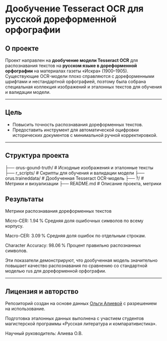 # Дообучение Tesseract OCR для русской дореформенной орфографии

## О проекте
Проект направлен на **дообучение модели Tesseract OCR** для распознавания текстов на **русском языке в дореформенной орфографии** на материалах газеты «Искра» (1900–1905).  
Существующие OCR-модели плохо справляются с дореформенными шрифтами и нестандартной орфографией, поэтому была собрана специальная коллекция изображений и эталонных текстов для обучения и валидации модели.

---

## Цель
- Повысить точность распознавания дореформенных текстов.  
- Предоставить инструмент для автоматической оцифровки исторических документов с минимальной ручной корректировкой.

---

## Структура проекта

├── orus-gound-truth/ # Исходные изображения и эталонные тексты
├── r_scripts/ # Скрипты для обучения и валидации модели
├── orus.traineddata/ # Дообученная Tesseract OCR-модель
├── ?/ # Метрики и визуализации
├── README.md # Описание проекта, метрики

## Результаты
Метрики распознавания дореформенных текстов

Micro-CER: 1.94 %
Средняя доля ошибочных символов по всему корпусу.

Macro-CER: 3.09 %
Средняя доля ошибок по отдельным строкам.

Character Accuracy: 98.06 %
Процент правильно распознанных символов.

Эти показатели демонстрируют, что дообученная модель значительно повышает качество распознавания по сравнению со стандартной моделью rus для дореформенной орфографии.

---

## Лицензия и авторство

Репозиторий создан на основе данных [Ольги Алиевой](https://github.com/locusclassicus) с разрешением на использование.

Подготовка эталонных данных выполнена с участием студентов магистерской программы «Русская литература и компаративистика».

Научный руководитель: Алиева О.В.